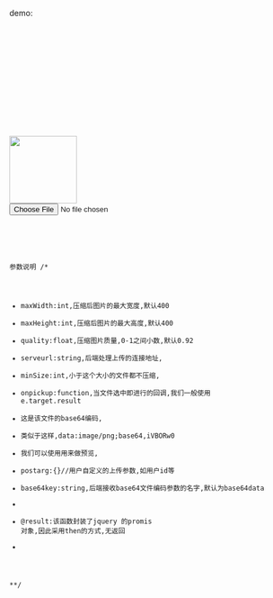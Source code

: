 demo:
<code>
<!doctype html>
<html>
<head>
<title>www.imwinlion.com压缩上传解决方案</title>
<meta http-equiv="Content-Type" content="text/html;charset=UTF-8" />
<meta name="viewport" content="initial-scale=1.0, maximum-scale=1.0,user-scalable=no" />
<meta charset="utf-8" />
<meta name="renderer" content="webkit|ie-stand|ie-comp" />
<script src="http://apps.bdimg.com/libs/jquery/2.1.4/jquery.min.js"></script>
<script src="jquery.compressupload.js"></script>
</head>
<body>
<img src="" id="prev" style="height:120px;">
<input type="file" name="file" id="filedom" />
<input type="hidden" value="" id="fileurl" name="fileurl" />
</body>
</html>
<script>
function onpickup(e){
    console.log("onpickup",e)
    $("#prev").attr("src",e.target.result)
}
$(function(){
     
        $("#filedom").compressandupload({
            onpickup:onpickup,
            "maxWidth":200,
            maxHeight:200,
            quality:0.1,
            serveurl:"/attach/upload"
            }).then(
                function(result){
               console.log("result",result)
             })

    })
</script>

参数说明
/*
 * maxWidth:int,压缩后图片的最大宽度,默认400
 * maxHeight:int,压缩后图片的最大高度,默认400
 * quality:float,压缩图片质量,0-1之间小数,默认0.92
 * serveurl:string,后端处理上传的连接地址,
 * minSize:int,小于这个大小的文件都不压缩,
 * onpickup:function,当文件选中即进行的回调,我们一般使用 e.target.result 
 * 这是该文件的base64编码,
 * 类似于这样,data:image/png;base64,iVBORw0
 * 我们可以使用用来做预览,
 * postarg:{}//用户自定义的上传参数,如用户id等
 * base64key:string,后端接收base64文件编码参数的名字,默认为base64data
 * 
 * @result:该函数封装了jquery 的promis 对象,因此采用then的方式,无返回
 * 
 **/
 </code>
